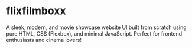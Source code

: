 # flixfilmboxx
 A sleek, modern, and movie showcase website UI built from scratch using pure HTML, CSS (Flexbox), and minimal JavaScript. Perfect for frontend enthusiasts and cinema lovers!
